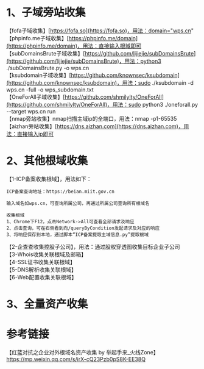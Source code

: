 # 1、子域旁站收集
【fofa子域收集】[https://fofa.so](https://fofa.so)，用法：domain="wps.cn"  
【phpinfo.me子域收集】[https://phpinfo.me/domain](https://phpinfo.me/domain)，用法：直接输入根域即可  
【subDomainsBrute子域收集】[https://github.com/lijiejie/subDomainsBrute](https://github.com/lijiejie/subDomainsBrute)，用法：python3 ./subDomainsBrute.py -o wps.cn  
【ksubdomain子域收集】[https://github.com/knownsec/ksubdomain](https://github.com/knownsec/ksubdomain)，用法：sudo ./ksubdomain -d wps.cn -full -o wps_subdomain.txt  
【OneForAll子域收集】[https://github.com/shmilylty/OneForAll](https://github.com/shmilylty/OneForAll)，用法：sudo python3 ./oneforall.py --target wps.cn run  
【nmap旁站收集】nmap扫描主域ip的全端口，用法：nmap -p1-65535  
【aizhan旁站收集】[https://dns.aizhan.com](https://dns.aizhan.com)，用法：直接输入ip即可  

# 2、其他根域收集
【1-ICP备案收集根域】，用法如下：  
```
ICP备案查询地址：https://beian.miit.gov.cn

输入域名如wps.cn，可查询所属公司，再通过所属公司查询所有根域名

收集根域
1、Chrome下F12，点击Network->All可查看全部请求及响应
2、点击查询，可在右侧看到向/queryByCondition发起请求及对应的响应
3、将响应保存到本地，通过脚本“ICP备案提取主域信息.py”提取根域
```
【2-企查查收集控股子公司】，用法：通过股权穿透图收集目标企业子公司  
【3-Whois收集关联根域及邮箱】  
【4-SSL证书收集关联根域】  
【5-DNS解析收集关联根域】  
【6-Web配置收集关联根域】  

# 3、全量资产收集

# 参考链接
【红蓝对抗之企业对外根域名资产收集 by 举起手来_火线Zone】https://mp.weixin.qq.com/s/irX-cQ23Pzb0pS8K-EE38Q  
